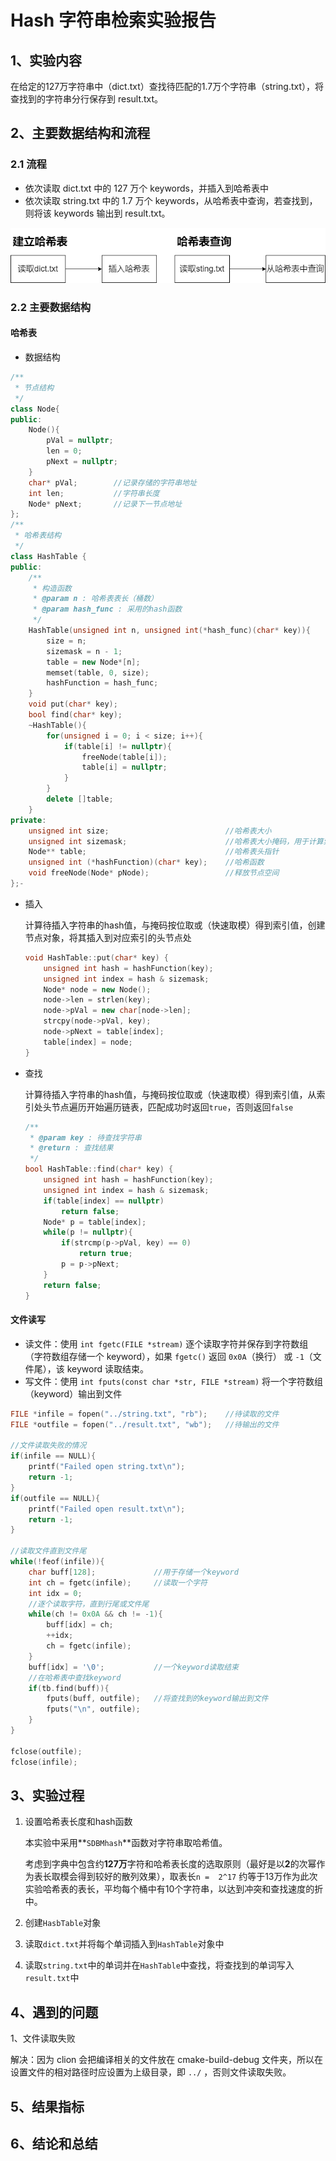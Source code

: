 # Hash 字符串检索实验报告

## 1、实验内容

在给定的127万字符串中（dict.txt）查找待匹配的1.7万个字符串（string.txt），将查找到的字符串分行保存到 result.txt。



## 2、主要数据结构和流程

### 2.1 流程

- 依次读取 dict.txt 中的 127 万个 keywords，并插入到哈希表中
- 依次读取 string.txt 中的 1.7 万个 keywords，从哈希表中查询，若查找到，则将该 keywords 输出到 result.txt。

![流程图](流程图.png)

### 2.2 主要数据结构

#### 哈希表

- 数据结构

```c++
/**
 * 节点结构
 */
class Node{
public:
    Node(){
        pVal = nullptr;
        len = 0;
        pNext = nullptr;
    }
    char* pVal;        //记录存储的字符串地址
    int len;           //字符串长度
    Node* pNext;       //记录下一节点地址
};
/**
 * 哈希表结构
 */
class HashTable {
public:
    /**
     * 构造函数
     * @param n : 哈希表表长（桶数）
     * @param hash_func : 采用的hash函数
     */
    HashTable(unsigned int n, unsigned int(*hash_func)(char* key)){
        size = n;
        sizemask = n - 1;
        table = new Node*[n];
        memset(table, 0, size);
        hashFunction = hash_func;
    }
    void put(char* key);
    bool find(char* key);
    ~HashTable(){
        for(unsigned i = 0; i < size; i++){
            if(table[i] != nullptr){
                freeNode(table[i]);
                table[i] = nullptr;
            }
        }
        delete []table;
    }
private:
    unsigned int size;                          //哈希表大小
    unsigned int sizemask;                      //哈希表大小掩码，用于计算索引值 size - 1
    Node** table;                               //哈希表头指针
    unsigned int (*hashFunction)(char* key);    //哈希函数
    void freeNode(Node* pNode);                 //释放节点空间
};-

```

- 插入

  计算待插入字符串的hash值，与掩码按位取或（快速取模）得到索引值，创建节点对象，将其插入到对应索引的头节点处

  ```c++
  void HashTable::put(char* key) {
      unsigned int hash = hashFunction(key);
      unsigned int index = hash & sizemask;
      Node* node = new Node();
      node->len = strlen(key);
      node->pVal = new char[node->len];
      strcpy(node->pVal, key);
      node->pNext = table[index];
      table[index] = node;
  }
  ```

  

- 查找

  计算待插入字符串的hash值，与掩码按位取或（快速取模）得到索引值，从索引处头节点遍历开始遍历链表，匹配成功时返回`true`，否则返回`false`

  ```c++
  /**
   * @param key : 待查找字符串
   * @return : 查找结果
   */
  bool HashTable::find(char* key) {
      unsigned int hash = hashFunction(key);
      unsigned int index = hash & sizemask;
      if(table[index] == nullptr)
          return false;
      Node* p = table[index];
      while(p != nullptr){
          if(strcmp(p->pVal, key) == 0)
              return true;
          p = p->pNext;
      }
      return false;
  }
  ```

#### 文件读写

- 读文件：使用 `int fgetc(FILE *stream)` 逐个读取字符并保存到字符数组（字符数组存储一个 keyword），如果 `fgetc()` 返回 `0x0A`（换行） 或 `-1`（文件尾），该 keyword 读取结束。
- 写文件：使用 `int fputs(const char *str, FILE *stream)` 将一个字符数组（keyword）输出到文件

```C++
FILE *infile = fopen("../string.txt", "rb");	//待读取的文件
FILE *outfile = fopen("../result.txt", "wb");	//待输出的文件

//文件读取失败的情况
if(infile == NULL){
    printf("Failed open string.txt\n");
    return -1;
}
if(outfile == NULL){
    printf("Failed open result.txt\n");
    return -1;
}

//读取文件直到文件尾
while(!feof(infile)){
    char buff[128];				//用于存储一个keyword
    int ch = fgetc(infile);		//读取一个字符
    int idx = 0;
    //逐个读取字符，直到行尾或文件尾
    while(ch != 0x0A && ch != -1){
        buff[idx] = ch;
        ++idx;
        ch = fgetc(infile);
    }
    buff[idx] = '\0';			//一个keyword读取结束
    //在哈希表中查找keyword
    if(tb.find(buff)){		
        fputs(buff, outfile);	//将查找到的keyword输出到文件
        fputs("\n", outfile);
    }
}

fclose(outfile);
fclose(infile);
```



## 3、实验过程

1. 设置哈希表长度和hash函数

   本实验中采用**`SDBMhash`**函数对字符串取哈希值。

   考虑到字典中包含约**127万**字符和哈希表长度的选取原则（最好是以**2**的次幂作为表长取模会得到较好的散列效果），取表长`n =  2^17` 约等于13万作为此次实验哈希表的表长，平均每个桶中有10个字符串，以达到冲突和查找速度的折中。

2. 创建`HasbTable`对象

3. 读取`dict.txt`并将每个单词插入到`HashTable`对象中

4. 读取`string.txt`中的单词并在`HashTable`中查找，将查找到的单词写入`result.txt`中



## 4、遇到的问题

1、文件读取失败

解决：因为 clion 会把编译相关的文件放在 cmake-build-debug 文件夹，所以在设置文件的相对路径时应设置为上级目录，即 `../` ，否则文件读取失败。





## 5、结果指标





## 6、结论和总结

